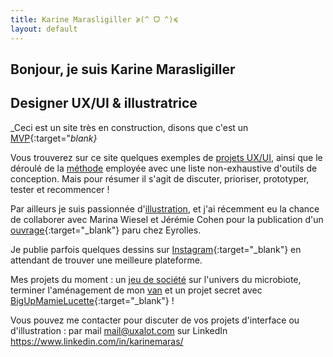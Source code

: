 ```yaml
---
title: Karine Marasligiller ≽(^ ᗜ ^)≼
layout: default
---
```


## Bonjour, je suis Karine Marasligiller
## Designer UX/UI & illustratrice
_Ceci est un site très en construction, disons que c'est un [MVP](https://fr.wikipedia.org/wiki/Produit_minimum_viable){:target="_blank}_  

Vous trouverez sur ce site quelques exemples de <a href="/UX-UI">projets UX/UI</a>, ainsi que le déroulé de la <a href="/methode">méthode</a> employée avec une liste non-exhaustive d'outils de conception. Mais pour résumer il s'agit de discuter, prioriser, prototyper, tester et recommencer !


Par ailleurs je suis passionnée d'<a href="/illustrations">illustration</a>, et j'ai récemment eu la chance de collaborer avec Marina Wiesel et Jérémie Cohen pour la publication d'un [ouvrage](https://www.eyrolles.com/Informatique/Livre/l-ux-design-en-pratique--9782212678840/){:target="_blank"} paru chez Eyrolles. 

Je publie parfois quelques dessins sur [Instagram](http://instagram.com/gedzok/){:target="_blank"} en attendant de trouver une meilleure plateforme. 

Mes projets du moment : un <a href="/illustrations/microbiota"> jeu de société</a> sur l'univers du microbiote, terminer l'aménagement de mon <a href="/craft/camion">van</a> et un projet secret avec [BigUpMamieLucette](https://www.instagram.com/stories/bigupmamielucette/){:target="_blank"} !

Vous pouvez me contacter pour discuter de vos projets d'interface ou d'illustration :
par mail <mail@uxalot.com>
sur LinkedIn <https://www.linkedin.com/in/karinemaras/>
